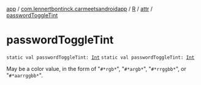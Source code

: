 [app](../../../index.md) / [com.lennertbontinck.carmeetsandroidapp](../../index.md) / [R](../index.md) / [attr](index.md) / [passwordToggleTint](./password-toggle-tint.md)

# passwordToggleTint

`static val passwordToggleTint: `[`Int`](https://kotlinlang.org/api/latest/jvm/stdlib/kotlin/-int/index.html)
`static val passwordToggleTint: `[`Int`](https://kotlinlang.org/api/latest/jvm/stdlib/kotlin/-int/index.html)

May be a color value, in the form of "`#*rgb*`", "`#*argb*`", "`#*rrggbb*`", or "`#*aarrggbb*`".

